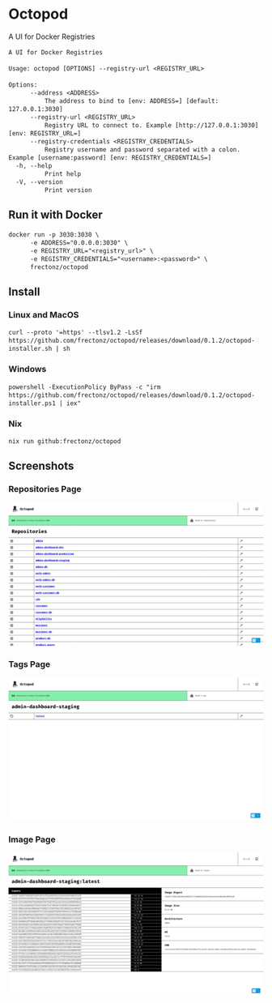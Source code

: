 # Octopod

A UI for Docker Registries

```
A UI for Docker Registries

Usage: octopod [OPTIONS] --registry-url <REGISTRY_URL>

Options:
      --address <ADDRESS>
          The address to bind to [env: ADDRESS=] [default: 127.0.0.1:3030]
      --registry-url <REGISTRY_URL>
          Registry URL to connect to. Example [http://127.0.0.1:3030] [env: REGISTRY_URL=]
      --registry-credentials <REGISTRY_CREDENTIALS>
          Registry username and password separated with a colon. Example [username:password] [env: REGISTRY_CREDENTIALS=]
  -h, --help
          Print help
  -V, --version
          Print version
```

## Run it with Docker

```
docker run -p 3030:3030 \
      -e ADDRESS="0.0.0.0:3030" \
      -e REGISTRY_URL="<registry_url>" \
      -e REGISTRY_CREDENTIALS="<username>:<password>" \
      frectonz/octopod
```

## Install

### Linux and MacOS

```
curl --proto '=https' --tlsv1.2 -LsSf https://github.com/frectonz/octopod/releases/download/0.1.2/octopod-installer.sh | sh
```

### Windows

```
powershell -ExecutionPolicy ByPass -c "irm https://github.com/frectonz/octopod/releases/download/0.1.2/octopod-installer.ps1 | iex"
```

### Nix

```
nix run github:frectonz/octopod
```

## Screenshots

### Repositories Page
![repositories](./screenshots/1.png)

### Tags Page
![tags](./screenshots/2.png)

### Image Page
![image](./screenshots/3.png)
